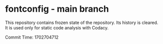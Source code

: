 # fontconfig - main branch

This repository contains frozen state of the repository.
Its history is cleared. It is used only for static code
analysis with Codacy.

Commit Time: 1702704712